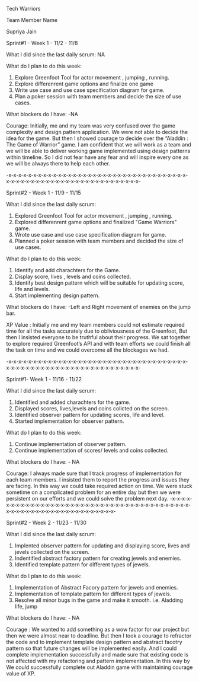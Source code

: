 
Tech Warriors

Team Member Name

Supriya Jain

Sprint#1 - Week 1 - 11/2 - 11/8

What I did since the last daily scrum:
NA

What do I plan to do this week:

1) Explore Greenfoot Tool for actor movement , jumping , running.
2) Explore differenrent game options and finalize one game
3) Write use case and use case specification diagram for game.
4) Plan a poker session with team members and decide the size of use cases.


What blockers do I have:
-NA

Courage: 
Initially, me and my team was very confused over the game complexity and design pattern application. We were not able to decide the idea for the game. But then I showed courage to decide over the “Aladdin : The Game of Warrior” game. I am confident that we will work as a team and we will be able to deliver working game implemented using design patterns within timeline. So I did not fear have any fear and will inspire every one as we will be always there to help each other.

-x-x-x-x-x-x-x-x-x-x-x-x-x-x-x-x-x-x-x-x-x-x-x-x-x-x-x-x-x-x-x-x-x-x-x-x-x-x-x-x-x-x-x-x-x-x-x-x-x-x-x-x-x-x-x-x-x-x-x-x-x-x-x-

Sprint#2 - Week 1 - 11/9 - 11/15

What I did since the last daily scrum:

1) Explored Greenfoot Tool for actor movement , jumping , running.
2) Explored differenrent game options and finalized "Game Warriors" game.
3) Wrote use case and use case specification diagram for game.
4) Planned a poker session with team members and decided the size of use cases.

What do I plan to do this week:
1) Identify and add charachters for the Game.
2) Display score, lives , levels and coins collected.
3) Identify best design pattern which will be suitable for updating score, life and levels.
4) Start implementing design pattern.

What blockers do I have:
-Left and Right movement of enemies on the jump bar.

XP Value :
Initially me and my team members could not estimate required time for all the tasks accurately due to obliviousness of the Greenfoot, But then I insisted everyone to be truthful about their progress. We sat together to explore required Greenfoot’s API and with team efforts we could finish all the task on time and we could overcome all the blockages we had.

-x-x-x-x-x-x-x-x-x-x-x-x-x-x-x-x-x-x-x-x-x-x-x-x-x-x-x-x-x-x-x-x-x-x-x-x-x-x-x-x-x-x-x-x-x-x-x-x-x-x-x-x-x-x-x-x-x-x-x-x-x-x-x-

Sprint#1- Week 1 - 11/16 - 11/22

What I did since the last daily scrum:

1) Identified and added charachters for the game.
2) Displayed scores, lives,levels and coins collcted on the screen.
3) Identified observer pattern for updating scores, life and level.
4) Started implementation for observer pattern.


What do I plan to do this week:
1) Continue implementation of observer pattern. 
2) Continue implementation of scores/ levels and coins collected.

What blockers do I have: - NA

Courage:
I always made sure that I track progress of implementation for each team members. I insisted them to report the progress and issues they are facing. In this way we could take required action on time. We were stuck sometime on a complicated problem for an entire day but then we were persistent on our efforts and we could solve the problem next day.
-x-x-x-x-x-x-x-x-x-x-x-x-x-x-x-x-x-x-x-x-x-x-x-x-x-x-x-x-x-x-x-x-x-x-x-x-x-x-x-x-x-x-x-x-x-x-x-x-x-x-x-x-x-x-x-x-x-x-x-x-x-x-x-

Sprint#2 - Week 2 - 11/23 - 11/30

What I did since the last daily scrum:

1) Implented observer pattern for updating and displaying score, lives and jevels collected on the screen.
2) Indentified abstract factory pattern for creating jewels and enemies. 
3) Identified template pattern for different types of jewels.

What do I plan to do this week:
1) Implementation of Abstract Facory pattern for jewels and enemies. 
2) Implementation of template pattern for different types of jewels. 
3) Resolve all minor bugs in the game and make it smooth. i.e. Aladding life, jump

What blockers do I have: - NA

Courage : We wanted to add something as a wow factor for our project but then we were almost near to deadline. But then I took a courage to refractor the code and to implement template design pattern and abstract facotry pattern so that future changes will be implemented easily. And I could complete implementation successfully and made sure that existing code is not affected with my refactoring and pattern implementation. In this way by We could successfully complete out Aladdin game with maintaining courage value of XP.





